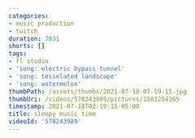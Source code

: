 ```yaml
---
categories:
- music production
- twitch
duration: 7831
shorts: []
tags:
- fl studio
- 'song: electric bypass tunnel'
- 'song: tesselated landscape'
- 'song: watermelon'
thumbPath: /assets/thumbs/2021-07-18-07-19-15.jpg
thumbUri: /videos/578243989/pictures/1583254265
timestamp: 2021-07-18T02:19:15-05:00
title: sleepy music time
videoId: '578243989'
---
```

